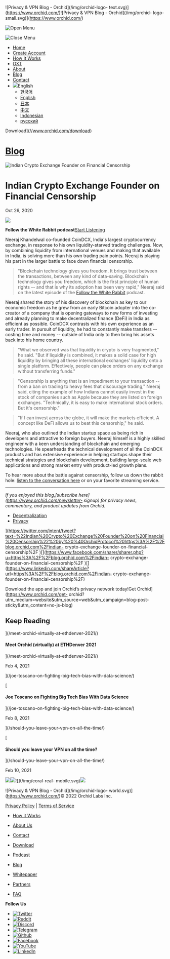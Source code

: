 ![Privacy & VPN Blog - Orchid](/img/orchid-logo-
text.svg)](https://www.orchid.com/)![Privacy & VPN Blog - Orchid](/img/orchid-
logo-small.svg)](https://www.orchid.com/)

![Open Menu](/img/icons/hamburger.svg)

![Close Menu](/img/icons/close.svg)

  * [Home](https://www.orchid.com/)
  * [Create Account](https://www.orchid.com/join)
  * [How It Works](https://www.orchid.com/how-it-works)
  * [OXT](https://www.orchid.com/oxt)
  * [About](https://www.orchid.com/about-us)
  * [Blog](/)
  * [Contact](https://www.orchid.com/contact)
  * ![](/img/globe.svg)English
    * [한국어](//blog.ko.orchid.com/indian-crypto-exchange-founder-on-financial-censorship/)
    * [English](//blog.orchid.com/indian-crypto-exchange-founder-on-financial-censorship/)
    * [日本](//blog.ja.orchid.com/indian-crypto-exchange-founder-on-financial-censorship/)
    * [中文](//blog.zh.orchid.com/indian-crypto-exchange-founder-on-financial-censorship/)
    * [Indonesian](//blog.id.orchid.com/indian-crypto-exchange-founder-on-financial-censorship/)
    * [русский](//blog.ru.orchid.com/indian-crypto-exchange-founder-on-financial-censorship/)

Download](//www.orchid.com/download)

# [Blog](/)

![Indian Crypto Exchange Founder on Financial
Censorship](/static/bfa1dc83af1a10b83656caa898410160/Orchid_BlogImage_NKhandelwal.jpg)

# Indian Crypto Exchange Founder on Financial Censorship

Oct 26, 2020  
  

![](/img/podcast-bunny.svg)

 **Follow the White Rabbit podcast**[Start
Listening](https://www.orchid.com/podcast/episode-20-neeraj-khandelwal)

Neeraj Khandelwal co-founded CoinDCX, India's largest cryptocurrency exchange,
in response to his own liquidity-starved trading challenges. Now, by combining
liquidity from international venues and making that available in India, is
solving more than his own trading pain points. Neeraj is playing his part in
the larger battle to face down financial censorship.

> "Blockchain technology gives you freedom. It brings trust between the
> transactions, between any kind of data-saving. Blockchain technology gives
> you freedom, which is the first principle of human rights -- and that is why
> its adoption has been very rapid," Neeraj said on the latest episode of the
> [Follow the White Rabbit](https://www.orchid.com/podcast) podcast.

Neeraj shared the story of his discovery of blockchain as key to our economic
freedom as he grew from an early Bitcoin adopter into the co-creator of a
company that is opening gateways to new forms of investing and already
planning to make decentralized finance (DeFi) in India as efficient as
possible. CoinDCX contrasts with his own experience as an early trader. In
pursuit of liquidity, he had to constantly make transfers -- costing time and
money -- outside of India only to then bring his assets back into his home
country.

> "What we observed was that liquidity in crypto is very fragmented," he said.
> "But if liquidity is combined, it makes a solid case for high liquidity by
> bringing all these international exchanges' liquidity onto a single
> platform. Effectively, people can place orders on any exchange without
> transferring funds."

> "Censorship is anything that is an impediment to your transaction -- from a
> ban on trading to heavy fees that discourage trading," Neeraj said, citing
> the example of how Indians cannot easily invest in the stock of companies
> such as Apple because they are listed on foreign exchanges. "Technically, it
> is easy to make international stock orders. But it's censorship."

> "If I can invest across the globe, it will make the markets efficient. A
> concept like DeFi allows us to beat this censorship," he said.

Neeraj, who also outlined the Indian startup space as being rich in developers
and attractive to foreign buyers. Neeraj himself is a highly skilled engineer
with a keen understanding of blockchain and emerging technologies. He
spearheads the technical development of all the CoinDCX products and has
extensive experience in helping startups shape their technical strategies and
blockchain development, building large-scale web applications and strong
market entry with product-led growth plans.

To hear more about the battle against censorship, follow us down the rabbit
hole: [listen to the conversation here](https://www.orchid.com/podcast) or on
your favorite streaming service.

* * *

 _If you enjoyed this blog,[subscribe here](https://www.orchid.com/newsletter-
signup) for privacy news, commentary, and product updates from Orchid._

  * [Decentralization](/tag/decentralization/)
  * [Privacy](/tag/privacy/)

](https://twitter.com/intent/tweet?text=%22Indian%20Crypto%20Exchange%20Founder%20on%20Financial%20Censorship%22%20by%20%40OrchidProtocol%20https%3A%2F%2Fblog.orchid.com%2Findian-
crypto-exchange-founder-on-financial-censorship%2F
)[](https://www.facebook.com/sharer/sharer.php?u=https%3A%2F%2Fblog.orchid.com%2Findian-
crypto-exchange-founder-on-financial-censorship%2F
)[](https://www.linkedin.com/shareArticle?url=https%3A%2F%2Fblog.orchid.com%2Findian-
crypto-exchange-founder-on-financial-censorship%2F)

Download the app and join Orchid’s privacy network today!Get
Orchid](https://www.orchid.com/get-
orchid?utm_medium=website&utm_source=web&utm_campaign=blog-post-
sticky&utm_content=no-js-blog)

## Keep Reading

](/meet-orchid-virtually-at-ethdenver-2021/)

#### Meet Orchid (virtually) at ETHDenver 2021

](/meet-orchid-virtually-at-ethdenver-2021/)

Feb 4, 2021

](/joe-toscano-on-fighting-big-tech-bias-with-data-science/)

[

#### Joe Toscano on Fighting Big Tech Bias With Data Science

](/joe-toscano-on-fighting-big-tech-bias-with-data-science/)

Feb 8, 2021

](/should-you-leave-your-vpn-on-all-the-time/)

[

#### Should you leave your VPN on all the time?

](/should-you-leave-your-vpn-on-all-the-time/)

Feb 10, 2021

![](/img/coral-electric.svg)![](/img/coral-real.svg)![](/img/coral-real-
mobile.svg)![](/img/footer-fish.svg)

![Privacy & VPN Blog - Orchid](/img/orchid-logo-
world.svg)](https://www.orchid.com/)© 2022 Orchid Labs Inc.

[Privacy Policy](https://www.orchid.com/privacy-policy) | [Terms of
Service](https://www.orchid.com/service-terms)

  * [How it Works](https://www.orchid.com/how-it-works)
  * [About Us](https://www.orchid.com/about-us)
  * [Contact](https://www.orchid.com/contact)

  * [Download](https://www.orchid.com/download)
  * [Podcast](https://www.orchid.com/podcast)
  * [Blog](/)

  * [Whitepaper](https://www.orchid.com/assets/whitepaper/whitepaper.pdf)
  * [Partners](https://www.orchid.com/partners)
  * [FAQ](https://www.orchid.com/faq)

 **Follow Us**

  * [![Twitter](/img/icons/social-twitter.svg)](https://twitter.com/OrchidProtocol)
  * [![Reddit](/img/icons/reddit.svg)](https://www.reddit.com/r/orchid/)
  * [![Discord](/img/icons/social-discord.svg)](https://discord.gg/GDbxmjxX9F)
  * [![Telegram](/img/icons/social-telegram.svg)](https://www.t.me/OrchidOfficial)
  * [![Github](/img/icons/social-github.svg)](https://github.com/OrchidTechnologies)
  * [![Facebook](/img/icons/social-facebook.svg)](https://www.facebook.com/OrchidProtocol)
  * [![YouTube](/img/icons/social-youtube.svg)](https://www.youtube.com/channel/UCIH_BKBlNemsCzDhPYZBlHw)
  * [![LinkedIn](/img/icons/social-linkedin.svg)](https://www.linkedin.com/company/orchidprotocol)

